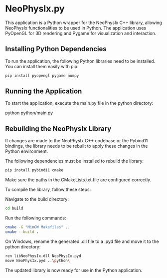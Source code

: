 # NeoPhysIx.py
This application is a Python wrapper for the NeoPhysIx C++ library, allowing NeoPhysIx functionalities to be used in Python. The application uses PyOpenGL for 3D rendering and Pygame for visualization and interaction.

## Installing Python Dependencies
To run the application, the following Python libraries need to be installed. You can install them easily with pip:

```bash
pip install pyopengl pygame numpy
```

## Running the Application
To start the application, execute the main.py file in the python directory:

python python/main.py

## Rebuilding the NeoPhysIx Library
If changes are made to the NeoPhysIx C++ codebase or the Pybind11 bindings, the library needs to be rebuilt to apply these changes in the Python environment.

The following dependencies must be installed to rebuild the library:
```bash
pip install pybind11 cmake
```
Make sure the paths in the CMakeLists.txt file are configured correctly.

To compile the library, follow these steps:

Navigate to the build directory:

```bash
cd build
```

Run the following commands:

```bash
cmake -G "MinGW Makefiles" ..
cmake --build .
```

On Windows, rename the generated .dll file to a .pyd file and move it to the python directory:

```bash
ren libNeoPhysIx.dll NeoPhysIx.pyd
move NeoPhysIx.pyd ..\python\
```

The updated library is now ready for use in the Python application.
